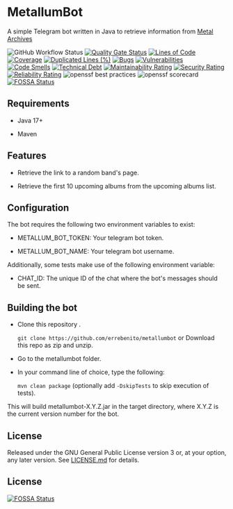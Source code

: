 # MetallumBot

A simple Telegram bot written in Java to retrieve information from [Metal Archives](https://www.metal-archives.com/)

![GitHub Workflow Status](https://img.shields.io/github/actions/workflow/status/errebenito/metallumbot/maven.yml?color=%2300aa00&logo=github) [![Quality Gate Status](https://sonarcloud.io/api/project_badges/measure?project=errebenito_metallumbot&metric=alert_status)](https://sonarcloud.io/dashboard?id=errebenito_metallumbot) [![Lines of Code](https://sonarcloud.io/api/project_badges/measure?project=errebenito_metallumbot&metric=ncloc)](https://sonarcloud.io/dashboard?id=errebenito_metallumbot) [![Coverage](https://sonarcloud.io/api/project_badges/measure?project=errebenito_metallumbot&metric=coverage)](https://sonarcloud.io/dashboard?id=errebenito_metallumbot) [![Duplicated Lines (%)](https://sonarcloud.io/api/project_badges/measure?project=errebenito_metallumbot&metric=duplicated_lines_density)](https://sonarcloud.io/dashboard?errebenito_metallumbot) [![Bugs](https://sonarcloud.io/api/project_badges/measure?project=errebenito_metallumbot&metric=bugs)](https://sonarcloud.io/dashboard?id=errebenito_metallumbot) [![Vulnerabilities](https://sonarcloud.io/api/project_badges/measure?project=errebenito_metallumbot&metric=vulnerabilities)](https://sonarcloud.io/dashboard?id=errebenito_metallumbot) [![Code Smells](https://sonarcloud.io/api/project_badges/measure?project=errebenito_metallumbot&metric=code_smells)](https://sonarcloud.io/dashboard?id=errebenito_metallumbot) [![Technical Debt](https://sonarcloud.io/api/project_badges/measure?project=errebenito_metallumbot&metric=sqale_index)](https://sonarcloud.io/dashboard?id=errebenito_metallumbot) [![Maintainability Rating](https://sonarcloud.io/api/project_badges/measure?project=errebenito_metallumbot&metric=sqale_rating)](https://sonarcloud.io/dashboard?id=errebenito_metallumbot) [![Security Rating](https://sonarcloud.io/api/project_badges/measure?project=errebenito_metallumbot&metric=security_rating)](https://sonarcloud.io/dashboard?id=errebenito_metallumbot) [![Reliability Rating](https://sonarcloud.io/api/project_badges/measure?project=errebenito_metallumbot&metric=reliability_rating)](https://sonarcloud.io/dashboard?id=errebenito_metallumbot) ![openssf best practices](https://img.shields.io/cii/percentage/7223?label=openssf%20best%20practices) ![openssf scorecard](https://img.shields.io/ossf-scorecard/github.com/errebenito/metallumbot?label=openssf%20scorecard)
[![FOSSA Status](https://app.fossa.com/api/projects/git%2Bgithub.com%2Ferrebenito%2Fmetallumbot.svg?type=shield)](https://app.fossa.com/projects/git%2Bgithub.com%2Ferrebenito%2Fmetallumbot?ref=badge_shield)

## Requirements

- Java 17+

- Maven

## Features

- Retrieve the link to a random band's page.

- Retrieve the first 10 upcoming albums from the upcoming albums list.

## Configuration
The bot requires the following two environment variables to exist:

- METALLUM_BOT_TOKEN: Your telegram bot token.

- METALLUM_BOT_NAME: Your telegram bot username.

Additionally, some tests make use of the following environment variable:

- CHAT_ID: The unique ID of the chat where the bot's messages should be sent.

## Building the bot

- Clone this repository .

    `git clone https://github.com/errebenito/metallumbot` or Download this repo as zip and unzip.

- Go to the metallumbot folder.

- In your command line of choice, type the following:

    `mvn clean package` (optionally add `-DskipTests` to skip execution of tests).

This will build metallumbot-X.Y.Z.jar in the target directory, where X.Y.Z is the current version number for the bot.

License
-------
Released under the GNU General Public License version 3 or, at your option, any later version.
See [LICENSE.md][license] for details.

[license]: LICENSE.md


## License
[![FOSSA Status](https://app.fossa.com/api/projects/git%2Bgithub.com%2Ferrebenito%2Fmetallumbot.svg?type=large)](https://app.fossa.com/projects/git%2Bgithub.com%2Ferrebenito%2Fmetallumbot?ref=badge_large)